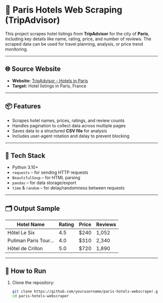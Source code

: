 # 🏨 Paris Hotels Web Scraping (TripAdvisor)

This project scrapes hotel listings from **TripAdvisor** for the city of **Paris**, including key details like name, rating, price, and number of reviews. The scraped data can be used for travel planning, analysis, or price trend monitoring.

---

## 🌐 Source Website

- **Website:** [TripAdvisor - Hotels in Paris](https://www.tripadvisor.com/)
- **Target:** Hotel listings in Paris, France

---

## 📦 Features

- Scrapes hotel names, prices, ratings, and review counts
- Handles pagination to collect data across multiple pages
- Saves data to a structured **CSV file** for analysis
- Includes user-agent rotation and delay to prevent blocking

---

## 🧠 Tech Stack

- Python 3.10+
- `requests` – for sending HTTP requests
- `BeautifulSoup` – for HTML parsing
- `pandas` – for data storage/export
- `time` & `random` – for delay/randomness between requests

---

## 🗂️ Output Sample

| Hotel Name            | Rating | Price  | Reviews |
|-----------------------|--------|--------|---------|
| Hôtel Le Six          | 4.5    | $240   | 1,052   |
| Pullman Paris Tour... | 4.0    | $310   | 2,340   |
| Hôtel de Crillon      | 5.0    | $720   | 1,890   |

---

## 🚀 How to Run

1. Clone the repository:
   ```bash
   git clone https://github.com/yourusername/paris-hotels-webscraper.git
   cd paris-hotels-webscraper
